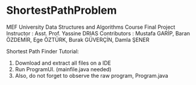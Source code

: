 # ShortestPathProblem
MEF University Data Structures and Algorithms Course Final Project
Instructor : Asst. Prof. Yassine DRIAS
Contributors : Mustafa GARİP, Baran ÖZDEMİR, Ege ÖZTÜRK, Burak GÜVERÇİN, Damla ŞENER 

Shortest Path Finder Tutorial:
1. Download and extract all files on a IDE
2. Run ProgramUI. (mainfile.java needed)
3. Also, do not forget to observe the raw program, Program.java
